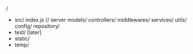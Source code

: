 /

- src/
  index.js // server
  models/
  controllers/
  middlewares/
  services/
  utils/
  config/
  repository/
- test/ [later]
- static/
- temp/
